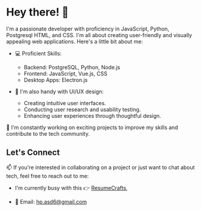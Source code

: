# Hey there! 👋

I'm a passionate developer with proficiency in JavaScript, Python, Postgresql HTML, and CSS. I'm all about creating user-friendly and visually appealing web applications. 
Here's a little bit about me:


- 💻 Proficient Skills:
  - Backend: PostgreSQL, Python, Node.js
  - Frontend: JavaScript, Vue.js, CSS
  - Desktop Apps: Electron.js
  
- 🎨 I'm also handy with UI/UX design:
  - Creating intuitive user interfaces.
  - Conducting user research and usability testing.
  - Enhancing user experiences through thoughtful design.

🚀 I'm constantly working on exciting projects to improve my skills and contribute to the tech community.

## Let's Connect

📫 If you're interested in collaborating on a project or just want to chat about tech, feel free to reach out to me:
  - I'm currently busy with this 👉 [ResumeCrafts](https://github.com/themba-asd/pedibase-frontend),

- 📧 Email: [hp.asd6@gmail.com](mailto:hp.asd6@gmail.com)
